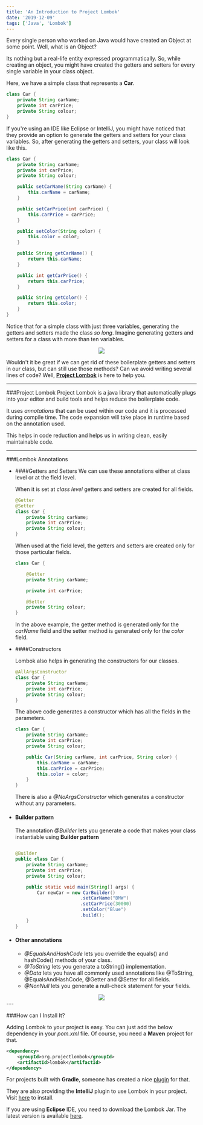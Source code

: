 ```yaml
---
title: 'An Introduction to Project Lombok'
date: '2019-12-09'
tags: ['Java', 'Lombok']
---
```


Every single person who worked on Java would have created an Object at some point. Well, what is an Object? 

Its nothing but a real-life entity expressed programmatically. So, while creating an object, you might have created the getters and setters for every single variable in your class object.

Here, we have a simple class that represents a **Car**.

```java
class Car {
    private String carName;
    private int carPrice;
    private String colour;
}
```

If you're using an IDE like Eclipse or IntelliJ, you might have noticed that they provide an option to generate the getters and setters for your class variables. So, after generating the getters and setters, your class will look like this.

```java
class Car {
    private String carName;
    private int carPrice;
    private String colour;

    public setCarName(String carName) {
        this.carName = carName;
    }

    public setCarPrice(int carPrice) {
        this.carPrice = carPrice;
    }

    public setColor(String color) {
        this.color = color;
    }

    public String getCarName() {
        return this.carName;
    }

    public int getCarPrice() {
        return this.carPrice;
    }

    public String getColor() {
        return this.color;
    }
}
```

Notice that for a simple class with just three variables, generating the getters and setters made the class *so long*. Imagine generating getters and setters for a class with more than ten variables. 

<center>
    <img align="center" src="https://media.giphy.com/media/5z23XMH5WREPpkBl2u/giphy.gif">
</center>

Wouldn't it be great if we can get rid of these boilerplate getters and setters in our class, but can still use those methods? Can we avoid writing several lines of code?
Well, **[Project Lombok](https://projectlombok.org/)** is here to help you.

---

###Project Lombok
Project Lombok is a java library that automatically plugs into your editor and build tools and helps reduce the boilerplate code.

It uses *annotations* that can be used within our code and it is processed during compile time. The code expansion will take place in runtime based on the annotation used. 

This helps in code reduction and helps us in writing clean, easily maintainable code. 

---

###Lombok Annotations

* ####Getters and Setters
We can use these annotations either at class level or at the field level.

    When it is set at *class level* getters and setters are created for all fields.

    ```java
    @Getter
    @Setter
    class Car {
        private String carName;
        private int carPrice;
        private String colour;
    }
    ```

    When used at the field level, the getters and setters are created only for those particular fields.

    ```java
    class Car {

        @Getter
        private String carName;

        private int carPrice;

        @Setter
        private String colour;
    }
    ```
    In the above example, the getter method is generated only for the *carName* field and the setter method is generated only for the *color* field.

* ####Constructors

    Lombok also helps in generating the constructors for our classes.

    ```java
    @AllArgsConstructor
    class Car {
        private String carName;
        private int carPrice;
        private String colour;
    }
    ```

    The above code generates a constructor which has all the fields in the parameters.

    ```java
    class Car {
        private String carName;
        private int carPrice;
        private String colour;

        public Car(String carName, int carPrice, String color) {
            this.carName = carName;
            this.carPrice = carPrice;
            this.color = color;
        }
    }
    ```

    There is also a *@NoArgsConstructor* which generates a constructor without any parameters.

* #### Builder pattern

    The annotation *@Builder* lets you generate a code that makes your class instantiable using **Builder pattern**

    ```java

    @Builder
    public class Car {
        private String carName;
        private int carPrice;
        private String colour;

        public static void main(String[] args) {
            Car newCar = new CarBuilder()
                            .setCarName("BMW")
                            .setCarPrice(30000)
                            .setColor("Blue")
                            .build();
        }
    }
    ```

* #### Other annotations

    - *@EqualsAndHashCode* lets you override the equals() and hashCode() methods of your class.
    - *@ToString* lets you generate a toString() implementation.
    - *@Data* lets you have all commonly used annotations like @ToString, @EqualsAndHashCode, @Getter and @Setter for all fields.
    - *@NonNull* lets you generate a null-check statement for your fields.

<center>
    <img align="center" src="https://media.giphy.com/media/zcCGBRQshGdt6/giphy.gif">
</center>
---

###How can I Install It?

Adding Lombok to your project is easy. You can just add the below dependency in your *pom.xml* file. Of course, you need a **Maven** project for that.

```xml
<dependency>
	<groupId>org.projectlombok</groupId>
	<artifactId>lombok</artifactId>
</dependency>
```

For projects built with **Gradle**, someone has created a nice [plugin](https://github.com/franzbecker/gradle-lombok) for that.

They are also providing the **IntelliJ** plugin to use Lombok in your project. Visit [here](https://projectlombok.org/setup/intellij) to install.

If you are using **Eclipse** IDE, you need to download the Lombok Jar. The latest version is available [here](https://search.maven.org/search?q=g:org.projectlombok%20AND%20a:lombok&core=gav).









